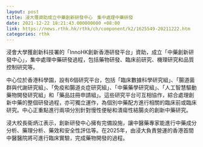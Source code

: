 ```yaml
---
layout: post
title: 浸大獲資助成立中藥創新研發中心　集中處理中藥研發
date: 2021-12-22 18:21:43.000000000 +08:00
link: https://news.rthk.hk/rthk/ch/component/k2/1625549-20211222.htm
categories: rthk
---
```


浸會大學獲創新科技署的「InnoHK創新香港研發平台」資助，成立「中藥創新研發中心」，集中處理中藥研發過程，包括藥物研發、臨床前研究、機理研究和品質控制研究等。

中心位於香港科學園，設有6個研究平台，包括「臨床數據科學研究組」、「腸道菌群與代謝研究組」、「免疫和腸道炎症研究組」、「中藥藥學研究組」、「人工智慧驅動藥物開發研究組」和「藥品註冊申請組」。這些研究平台可互相協作，綜合處理創新中藥的整個研發過程，亦可獨立運作，為個別中藥配方進行相關的臨床前或臨床研究。中心正重點進行兩項分別針對慢性便秘和潰瘍性結腸炎的創新中藥研究。

浸大校長衞炳江表示，創新研發中心擁有完備設施，讓中醫藥專家能進行中藥成分分析、藥理分析、藥效和安全性評估等。在2025年，由浸大負責營運的香港首間中醫醫院將可進行臨床實驗，完成藥物開發的過程。

